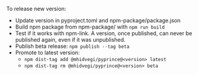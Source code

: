 To release new version:

- Update version in pyproject.toml and npm-package/package.json
- Build npm package from npm-package/ with `npm run build`
- Test if it works with npm-link. A version, once published, can never be published again, even if it was unpublished.
- Publish beta release: `npm publish --tag beta`
- Promote to latest version:
  - `npm dist-tag add @mhidvegi/pyprince@<version> latest`
  - `npm dist-tag rm @mhidvegi/pyprince@<version> beta`
